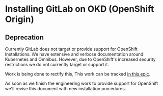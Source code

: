 # Installing GitLab on OKD (OpenShift Origin)

## Deprecation

Currently GitLab does not target or provide support for OpenShift Installations. We have extensive and verbose documentation around Kubernetes and Omnibus. However, due to OpenShift's increased security restrictions we do not currently target or support it.

Work is being done to rectify this, This work can be tracked [in this epic](https://gitlab.com/groups/gitlab-org/-/epics/2068).

As soon as we finish the engineering work to provide support for OpenShift we'll revise this document with new installation procedures.
